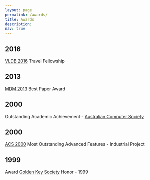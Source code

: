 ```yaml
---
layout: page
permalink: /awards/
title: Awards
description:
nav: true
---
```

<style>
@media screen and (max-width: 575px) {
  .y{
     margin-bottom: 2rem;
  }
}
</style>




<div class="publications">
	<div class="y"><h2 class="year">2016</h2></div>
	<div class="row">
  		<div class="col-sm-8">
      			<div class="title"><a href="https://www.vldb.org/">VLDB 2016</a> Travel Fellowship</div>
  		</div>
	</div>
	<div class="y"><h2 class="year">2013</h2></div>
	<div class="row">
  		<div class="col-sm-8">
      			<div class="title"><a href="http://mdmconferences.org/" target="_blank">MDM 2013</a> Best Paper Award</div>
  		</div>
	</div>
	<div class="y"><h2 class="year">2000</h2></div>
	<div class="row">
  		<div class="col-sm-8">
      			<div class="title">Outstanding Academic Achievement - <a href="https://www.acs.org.au/" target="_blank">Australian Computer Society</a></div>
  		</div>
	</div>
	<div class="y"><h2 class="year">2000</h2></div>
	<div class="row">
  		<div class="col-sm-8">
      			<div class="title"><a href="https://www.acs.org.au/" target="_blank">ACS 2000</a> Most Outstanding Advanced Features - Industrial Project</div>
  		</div>
	</div>
	<div class="y"><h2 class="year">1999</h2></div>
	<div class="row">
  		<div class="col-sm-8">
      			<div class="title">Award <a href="https://www.goldenkey.org/" target="_blank">Golden Key Society</a> Honor - 1999</div>
  		</div>
	</div>
</div>